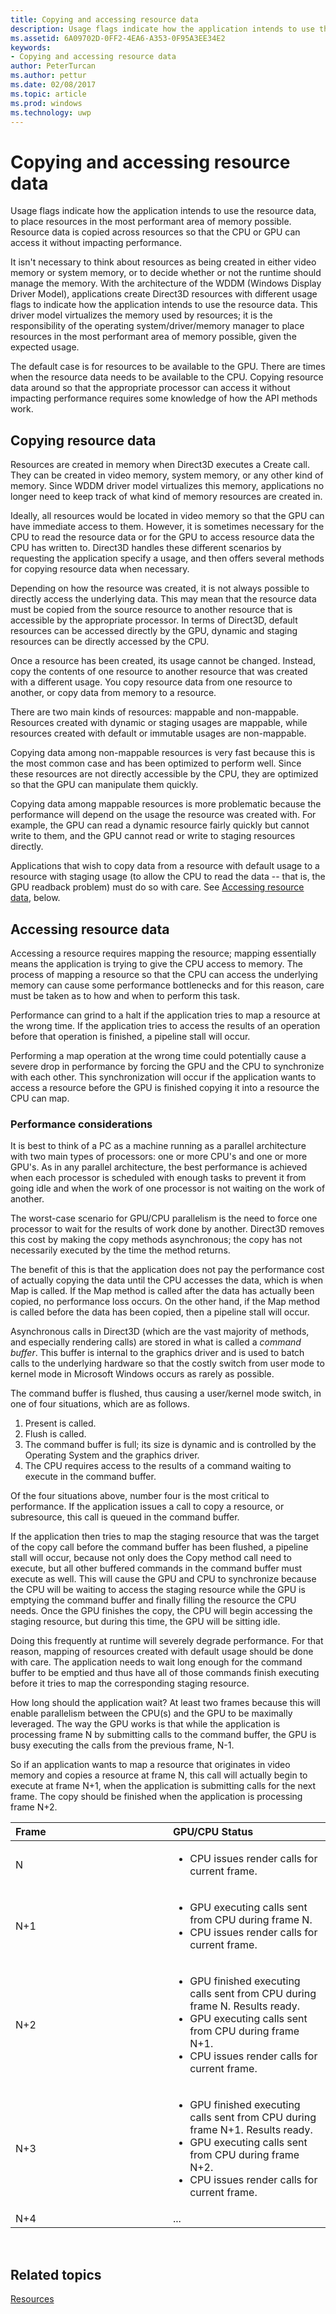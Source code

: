 ```yaml
---
title: Copying and accessing resource data
description: Usage flags indicate how the application intends to use the resource data, to place resources in the most performant area of memory possible. Resource data is copied across resources so that the CPU or GPU can access it without impacting performance.
ms.assetid: 6A09702D-0FF2-4EA6-A353-0F95A3EE34E2
keywords:
- Copying and accessing resource data
author: PeterTurcan
ms.author: pettur
ms.date: 02/08/2017
ms.topic: article
ms.prod: windows
ms.technology: uwp
---
```


# Copying and accessing resource data


Usage flags indicate how the application intends to use the resource data, to place resources in the most performant area of memory possible. Resource data is copied across resources so that the CPU or GPU can access it without impacting performance.

It isn't necessary to think about resources as being created in either video memory or system memory, or to decide whether or not the runtime should manage the memory. With the architecture of the WDDM (Windows Display Driver Model), applications create Direct3D resources with different usage flags to indicate how the application intends to use the resource data. This driver model virtualizes the memory used by resources; it is the responsibility of the operating system/driver/memory manager to place resources in the most performant area of memory possible, given the expected usage.

The default case is for resources to be available to the GPU. There are times when the resource data needs to be available to the CPU. Copying resource data around so that the appropriate processor can access it without impacting performance requires some knowledge of how the API methods work.

## <span id="Copying"></span><span id="copying"></span><span id="COPYING"></span>Copying resource data


Resources are created in memory when Direct3D executes a Create call. They can be created in video memory, system memory, or any other kind of memory. Since WDDM driver model virtualizes this memory, applications no longer need to keep track of what kind of memory resources are created in.

Ideally, all resources would be located in video memory so that the GPU can have immediate access to them. However, it is sometimes necessary for the CPU to read the resource data or for the GPU to access resource data the CPU has written to. Direct3D handles these different scenarios by requesting the application specify a usage, and then offers several methods for copying resource data when necessary.

Depending on how the resource was created, it is not always possible to directly access the underlying data. This may mean that the resource data must be copied from the source resource to another resource that is accessible by the appropriate processor. In terms of Direct3D, default resources can be accessed directly by the GPU, dynamic and staging resources can be directly accessed by the CPU.

Once a resource has been created, its usage cannot be changed. Instead, copy the contents of one resource to another resource that was created with a different usage. You copy resource data from one resource to another, or copy data from memory to a resource.

There are two main kinds of resources: mappable and non-mappable. Resources created with dynamic or staging usages are mappable, while resources created with default or immutable usages are non-mappable.

Copying data among non-mappable resources is very fast because this is the most common case and has been optimized to perform well. Since these resources are not directly accessible by the CPU, they are optimized so that the GPU can manipulate them quickly.

Copying data among mappable resources is more problematic because the performance will depend on the usage the resource was created with. For example, the GPU can read a dynamic resource fairly quickly but cannot write to them, and the GPU cannot read or write to staging resources directly.

Applications that wish to copy data from a resource with default usage to a resource with staging usage (to allow the CPU to read the data -- that is, the GPU readback problem) must do so with care. See [Accessing resource data](#accessing), below.

## <span id="Accessing"></span><span id="accessing"></span><span id="ACCESSING"></span>Accessing resource data


Accessing a resource requires mapping the resource; mapping essentially means the application is trying to give the CPU access to memory. The process of mapping a resource so that the CPU can access the underlying memory can cause some performance bottlenecks and for this reason, care must be taken as to how and when to perform this task.

Performance can grind to a halt if the application tries to map a resource at the wrong time. If the application tries to access the results of an operation before that operation is finished, a pipeline stall will occur.

Performing a map operation at the wrong time could potentially cause a severe drop in performance by forcing the GPU and the CPU to synchronize with each other. This synchronization will occur if the application wants to access a resource before the GPU is finished copying it into a resource the CPU can map.

### <span id="Performance_Considerations"></span><span id="performance_considerations"></span><span id="PERFORMANCE_CONSIDERATIONS"></span>Performance considerations

It is best to think of a PC as a machine running as a parallel architecture with two main types of processors: one or more CPU's and one or more GPU's. As in any parallel architecture, the best performance is achieved when each processor is scheduled with enough tasks to prevent it from going idle and when the work of one processor is not waiting on the work of another.

The worst-case scenario for GPU/CPU parallelism is the need to force one processor to wait for the results of work done by another. Direct3D removes this cost by making the copy methods asynchronous; the copy has not necessarily executed by the time the method returns.

The benefit of this is that the application does not pay the performance cost of actually copying the data until the CPU accesses the data, which is when Map is called. If the Map method is called after the data has actually been copied, no performance loss occurs. On the other hand, if the Map method is called before the data has been copied, then a pipeline stall will occur.

Asynchronous calls in Direct3D (which are the vast majority of methods, and especially rendering calls) are stored in what is called a *command buffer*. This buffer is internal to the graphics driver and is used to batch calls to the underlying hardware so that the costly switch from user mode to kernel mode in Microsoft Windows occurs as rarely as possible.

The command buffer is flushed, thus causing a user/kernel mode switch, in one of four situations, which are as follows.

1.  Present is called.
2.  Flush is called.
3.  The command buffer is full; its size is dynamic and is controlled by the Operating System and the graphics driver.
4.  The CPU requires access to the results of a command waiting to execute in the command buffer.

Of the four situations above, number four is the most critical to performance. If the application issues a call to copy a resource, or subresource, this call is queued in the command buffer.

If the application then tries to map the staging resource that was the target of the copy call before the command buffer has been flushed, a pipeline stall will occur, because not only does the Copy method call need to execute, but all other buffered commands in the command buffer must execute as well. This will cause the GPU and CPU to synchronize because the CPU will be waiting to access the staging resource while the GPU is emptying the command buffer and finally filling the resource the CPU needs. Once the GPU finishes the copy, the CPU will begin accessing the staging resource, but during this time, the GPU will be sitting idle.

Doing this frequently at runtime will severely degrade performance. For that reason, mapping of resources created with default usage should be done with care. The application needs to wait long enough for the command buffer to be emptied and thus have all of those commands finish executing before it tries to map the corresponding staging resource.

How long should the application wait? At least two frames because this will enable parallelism between the CPU(s) and the GPU to be maximally leveraged. The way the GPU works is that while the application is processing frame N by submitting calls to the command buffer, the GPU is busy executing the calls from the previous frame, N-1.

So if an application wants to map a resource that originates in video memory and copies a resource at frame N, this call will actually begin to execute at frame N+1, when the application is submitting calls for the next frame. The copy should be finished when the application is processing frame N+2.

<table>
<colgroup>
<col width="50%" />
<col width="50%" />
</colgroup>
<thead>
<tr class="header">
<th align="left">Frame</th>
<th align="left">GPU/CPU Status</th>
</tr>
</thead>
<tbody>
<tr class="odd">
<td align="left">N</td>
<td align="left"><ul>
<li>CPU issues render calls for current frame.</li>
</ul></td>
</tr>
<tr class="even">
<td align="left">N+1</td>
<td align="left"><ul>
<li>GPU executing calls sent from CPU during frame N.</li>
<li>CPU issues render calls for current frame.</li>
</ul></td>
</tr>
<tr class="odd">
<td align="left">N+2</td>
<td align="left"><ul>
<li>GPU finished executing calls sent from CPU during frame N. Results ready.</li>
<li>GPU executing calls sent from CPU during frame N+1.</li>
<li>CPU issues render calls for current frame.</li>
</ul></td>
</tr>
<tr class="even">
<td align="left">N+3</td>
<td align="left"><ul>
<li>GPU finished executing calls sent from CPU during frame N+1. Results ready.</li>
<li>GPU executing calls sent from CPU during frame N+2.</li>
<li>CPU issues render calls for current frame.</li>
</ul></td>
</tr>
<tr class="odd">
<td align="left">N+4</td>
<td align="left">...</td>
</tr>
</tbody>
</table>

 

## <span id="related-topics"></span>Related topics


[Resources](resources.md)

 

 




